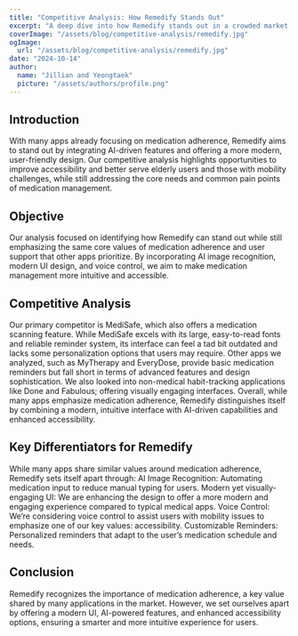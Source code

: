 ```yaml
---
title: "Competitive Analysis: How Remedify Stands Out"
excerpt: "A deep dive into how Remedify stands out in a crowded market of medication management apps through innovative AI recognition and accessibility-focused design."
coverImage: "/assets/blog/competitive-analysis/remedify.jpg"
ogImage:
  url: "/assets/blog/competitive-analysis/remedify.jpg"
date: "2024-10-14"
author:
  name: "Jillian and Yeongtaek"
  picture: "/assets/authors/profile.png"
---
```

## Introduction
With many apps already focusing on medication adherence, Remedify aims to stand out by integrating AI-driven features and offering a more modern, user-friendly design. Our competitive analysis highlights opportunities to improve accessibility and better serve elderly users and those with mobility challenges, while still addressing the core needs and common pain points of medication management. 

## Objective
Our analysis focused on identifying how Remedify can stand out while still emphasizing the same core values of medication adherence and user support that other apps prioritize. By incorporating AI image recognition, modern UI design, and voice control, we aim to make medication management more intuitive and accessible. 

## Competitive Analysis
Our primary competitor is MediSafe, which also offers a medication scanning feature. While MediSafe excels with its large, easy-to-read fonts and reliable reminder system, its interface can feel a tad bit outdated and lacks some personalization options that users may require. Other apps we analyzed, such as MyTherapy and EveryDose, provide basic medication reminders but fall short in terms of advanced features and design sophistication. We also looked into non-medical habit-tracking applications like Done and Fabulous; offering visually engaging interfaces. Overall, while many apps emphasize medication adherence, Remedify distinguishes itself by combining a modern, intuitive interface with AI-driven capabilities and enhanced accessibility. 

## Key Differentiators for Remedify
While many apps share similar values around medication adherence, Remedify sets itself apart through:
AI Image Recognition: Automating medication input to reduce manual typing for users.
Modern yet visually-engaging UI: We are enhancing the design to offer a more modern and engaging experience compared to typical medical apps.
Voice Control: We’re considering voice control to assist users with mobility issues to emphasize one of our key values: accessibility.
Customizable Reminders: Personalized reminders that adapt to the user’s medication schedule and needs.

## Conclusion
Remedify recognizes the importance of medication adherence, a key value shared by many applications in the market. However, we set ourselves apart by offering a modern UI, AI-powered features, and enhanced accessibility options, ensuring a smarter and more intuitive experience for users.
